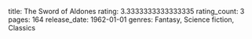title: The Sword of Aldones
rating: 3.3333333333333335
rating_count: 3
pages: 164
release_date: 1962-01-01
genres: Fantasy, Science fiction, Classics
